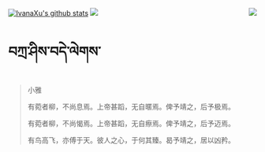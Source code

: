 [![IvanaXu's github stats](https://github-readme-stats.vercel.app/api?username=IvanaXu&show_icons=true&theme=vue-dark)](https://github.com/anuraghazra/github-readme-stats)
<img align="right" src="https://github-readme-stats.vercel.app/api/top-langs/?username=IvanaXu&langs_count=7&theme=graywhite" />
<img src="https://github-readme-stats.vercel.app/api/wakatime?username=IvanaXu&layout=compact&langs_count=6&theme=vue-dark&&custom_title=Programming Times(Jul 29 2021-)" />
# བཀྲ་ཤིས་བདེ་ལེགས་
> 小雅
> 
> 有菀者柳，不尚息焉。上帝甚蹈，无自暱焉。俾予靖之，后予极焉。
> 
> 有菀者柳，不尚愒焉。上帝甚蹈，无自瘵焉。俾予靖之，后予迈焉。
> 
> 有鸟高飞，亦傅于天。彼人之心，于何其臻。曷予靖之，居以凶矜。
>